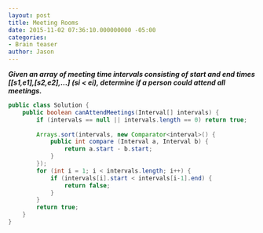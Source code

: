 ```yaml
---
layout: post
title: Meeting Rooms
date: 2015-11-02 07:36:10.000000000 -05:00
categories:
- Brain teaser
author: Jason
---
```

<p><strong><em>Given an array of meeting time intervals consisting of start and end times [[s1,e1],[s2,e2],...] (si &lt; ei), determine if a person could attend all meetings.</em></strong></p>


``` java
public class Solution {
    public boolean canAttendMeetings(Interval[] intervals) {
        if (intervals == null || intervals.length == 0) return true;
        
        Arrays.sort(intervals, new Comparator<interval>() {
            public int compare (Interval a, Interval b) {
                return a.start - b.start;
            }
        });
        for (int i = 1; i < intervals.length; i++) {
            if (intervals[i].start < intervals[i-1].end) {
                return false;
            }
        }
        return true;
    }
}
```
